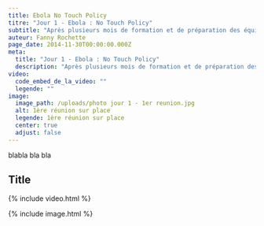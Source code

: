 ```yaml
---
title: Ebola No Touch Policy
titre: "Jour 1 - Ebola : No Touch Policy"
subtitle: "Après plusieurs mois de formation et de préparation des équipes de SOLIDARITÉS INTERNATIONAL, Andrea, spécialiste Eau, Hygiène et Assainissement et moi-même, débarquons à Freetown..."
auteur: Fanny Rochette
page_date: 2014-11-30T00:00:00.000Z
meta:
  title: "Jour 1 - Ebola : No Touch Policy"
  description: "Après plusieurs mois de formation et de préparation des équipes de SOLIDARITÉS INTERNATIONAL, Andrea, spécialiste Eau, Hygiène et Assainissement et moi-même, débarquons à Freetown..."
video:
  code_embed_de_la_video: ""
  legende: ""
image:
  image_path: /uploads/photo jour 1 - 1er reunion.jpg
  alt: 1ère réunion sur place
  legende: 1ère réunion sur place
  center: true
  adjust: false
---
```

blabla bla bla

## Title

{% include video.html %}

{% include image.html %}